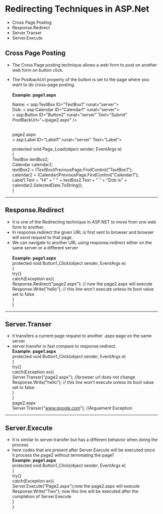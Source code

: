 # Redirecting Techniques in ASP.Net

- Cross Page Posting 
- Response.Redirect 
- Server.Transer
- Server.Execute 

## Cross Page Posting
* The Cross Page posting technique allows a web form to post on another web form on button click. 
* The PostbackUrl property of the button is set to the page where you want to do cross-page posting.<br /><br />
**Example:**
   __page1.aspx__ <br />
   <form id="form1" runat="server">
        <label>Name:</label>
        < asp:TextBox ID="TextBox1" runat="server"></asp:TextBox><br />
        <label>Dob:</label>
        < asp:Calendar ID="Calendar1" runat="server"></asp:Calendar><br />
      < asp:Button ID="Button2" runat="server" Text="Submit" PostBackUrl="~/page2.aspx" /><br/>
    </form><br />
   page2.aspx<br>
    < asp:Label ID="Label1" runat="server" Text="Label"></asp:Label><br />
    
    protected void Page_Load(object sender, EventArgs e)<br />
        {<br/>
            TextBox textBox2; <br />
            Calendar calendar2;<br />
            textBox2 = (TextBox)PreviousPage.FindControl("TextBox1");<br />
            calendar2 = (Calendar)PreviousPage.FindControl("Calendar1");<br >
            Label1.Text = "Hi" + "  " + textBox2.Text + "  " + "Dob is" + calendar2.SelectedDate.ToString();<br />
        }<br />
    
---
## Response.Redirect
* It is one of the Redirecting technique in ASP.NET to move from one web form to another.
* In response.redirect the given URL is first sent to browser and browser will send request to that page.
* We can navigate to another URL using response.redirect either on the same server or a different server<br /><br />
**Example:**
   __page1.aspx__ <br />
        protected void Button1_Click(object sender, EventArgs e)<br />
        {<br />
            try{}<br/>
            catch(Exception ex){<br />
            Response.Redirect("page2.aspx"); // now the page2.aspx will execute<br />
            Response.Write("hello"); // this line won't execute unless its bool value set to false<br />
            }<br />
        }
        
---
## Server.Transer
* It transfers a current page request to another .aspx page on the same server.
* server.transfer is fast compare to response.redirect.<br/>
       **Example:**
   __page1.aspx__ <br />
        protected void Button1_Click(object sender, EventArgs e)<br />
        {<br />
            try{}<br/>
            catch(Exception ex){<br />
            Server.Transer("page2.aspx"); //browser url does not change<br />
            Response.Write("hello"); // this line won't execute unless its bool value set to false<br />
            }<br />
        } <br />
          page2.aspx<br />
          Server.Transer("www.google.com"); //Arguement Exception
        
---      
## Server.Execute
* It is similar to server.transfer but has a different behavior when doing the process
* here codes that are present after Server.Execute will  be executed since it process the page2 without terminating the page1<br />
**Example:**
   __page1.aspx__ <br />
 protected void Button1_Click(object sender, EventArgs e)<br />
        {<br />
        try{}<br/>
            catch(Exception ex){<br />
            Server.Execute("Page2.aspx");now the page2.aspx will execute<br />
            Response.Write("Two"); now this line will be executed after the completion of Server.Execute<br />
             }<br />
        }
